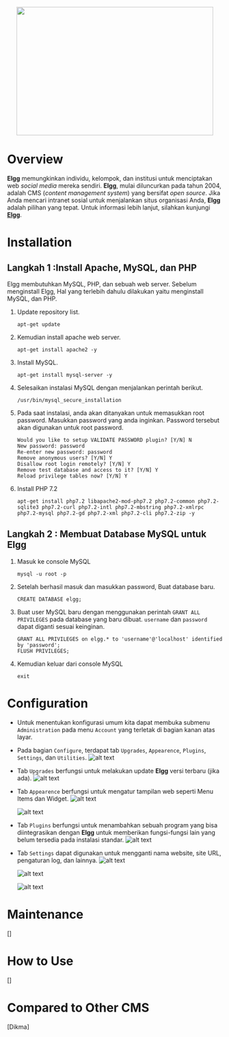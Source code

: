 <p align="center">
  <img width="460" height="300" src="https://elgg.org/cache/1545410058/default/logo-full.svg">
</p>

# Overview
**Elgg** memungkinkan individu, kelompok, dan institusi untuk menciptakan web *social media* mereka sendiri. **Elgg**, mulai diluncurkan pada tahun 2004, adalah CMS (*content management system*) yang bersifat *open source*. Jika Anda mencari intranet sosial untuk menjalankan situs organisasi Anda, **Elgg** adalah pilihan yang tepat. Untuk informasi lebih lanjut, silahkan kunjungi [**Elgg**](https://elgg.org/).

# Installation
## Langkah 1 :Install Apache, MySQL, dan PHP

Elgg membutuhkan MySQL, PHP, dan sebuah web server. Sebelum menginstall Elgg, Hal yang terlebih dahulu dilakukan yaitu menginstall MySQL, dan PHP.

1. Update repository list.
    ```
    apt-get update
    ```

2. Kemudian install apache web server.
    ```
    apt-get install apache2 -y
    ```

3. Install MySQL.
    ```
    apt-get install mysql-server -y
    ```

4. Selesaikan instalasi MySQL dengan menjalankan perintah berikut.
    ```
    /usr/bin/mysql_secure_installation
    ```

5. Pada saat instalasi, anda akan ditanyakan untuk memasukkan root password. Masukkan password yang anda inginkan. Password tersebut akan digunakan untuk root password.
    ```
    Would you like to setup VALIDATE PASSWORD plugin? [Y/N] N
    New password: password
    Re-enter new password: password
    Remove anonymous users? [Y/N] Y
    Disallow root login remotely? [Y/N] Y
    Remove test database and access to it? [Y/N] Y
    Reload privilege tables now? [Y/N] Y
    ```

6. Install PHP 7.2
    ```
    apt-get install php7.2 libapache2-mod-php7.2 php7.2-common php7.2-sqlite3 php7.2-curl php7.2-intl php7.2-mbstring php7.2-xmlrpc php7.2-mysql php7.2-gd php7.2-xml php7.2-cli php7.2-zip -y
    ```

## Langkah 2 : Membuat Database MySQL untuk Elgg

1. Masuk ke console MySQL
    ```
    mysql -u root -p
    ```
    
2. Setelah berhasil masuk dan masukkan password, Buat database baru.
    ```
    CREATE DATABASE elgg;
    ```

3. Buat user MySQL baru dengan menggunakan perintah `GRANT ALL PRIVILEGES` pada database yang baru dibuat. `username` dan `password` dapat diganti sesuai keinginan.
    ```
    GRANT ALL PRIVILEGES on elgg.* to 'username'@'localhost' identified by 'password';
    FLUSH PRIVILEGES;
    ```

4. Kemudian keluar dari console MySQL
    ```
    exit
    ```

# Configuration
- Untuk menentukan konfigurasi umum kita dapat membuka submenu `Administration` pada menu `Account` yang terletak di bagian kanan atas layar.

- Pada bagian `Configure`, terdapat tab `Upgrades`, `Appearence`, `Plugins`, `Settings`, dan `Utilities`.
  ![alt text](https://raw.githubusercontent.com/restutriadi/Elgg/master/image/elgg_configure.PNG)

- Tab `Upgrades` berfungsi untuk melakukan update **Elgg** versi terbaru (jika ada).
  ![alt text](https://raw.githubusercontent.com/restutriadi/Elgg/master/image/elgg_upgrades.PNG)

- Tab `Appearence` berfungsi untuk mengatur tampilan web seperti Menu Items dan Widget.
  ![alt text](https://raw.githubusercontent.com/restutriadi/Elgg/master/image/elgg_menuItems.PNG)
  
  ![alt text](https://raw.githubusercontent.com/restutriadi/Elgg/master/image/elgg_widgets.PNG)  

- Tab `Plugins` berfungsi untuk menambahkan sebuah program yang bisa diintegrasikan dengan **Elgg** untuk memberikan fungsi-fungsi lain yang belum tersedia pada instalasi standar.
  ![alt text](https://raw.githubusercontent.com/restutriadi/Elgg/master/image/elgg_plugins.PNG)  

- Tab `Settings` dapat digunakan untuk mengganti nama website, site URL, pengaturan log, dan lainnya.
  ![alt text](https://raw.githubusercontent.com/restutriadi/Elgg/master/image/elgg_basicSettings.PNG)
  
  ![alt text](https://raw.githubusercontent.com/restutriadi/Elgg/master/image/elgg_advancedSettings.PNG)
  
  ![alt text](https://raw.githubusercontent.com/restutriadi/Elgg/master/image/elgg_log.PNG)  

# Maintenance
[]

# How to Use
[]

# Compared to Other CMS
[Dikma]
